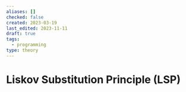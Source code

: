 ```yaml
---
aliases: []
checked: false
created: 2023-03-19
last_edited: 2023-11-11
draft: true
tags:
  - programming
type: theory
---
```

# Liskov Substitution Principle (LSP)
